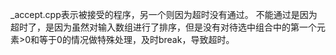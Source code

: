 _accept.cpp表示被接受的程序，另一个则因为超时没有通过。
不能通过是因为超时了，是因为虽然对输入数组进行了排序，但是没有对待选中组合中的第一个元素>0和等于0的情况做特殊处理，及时break，导致超时。
